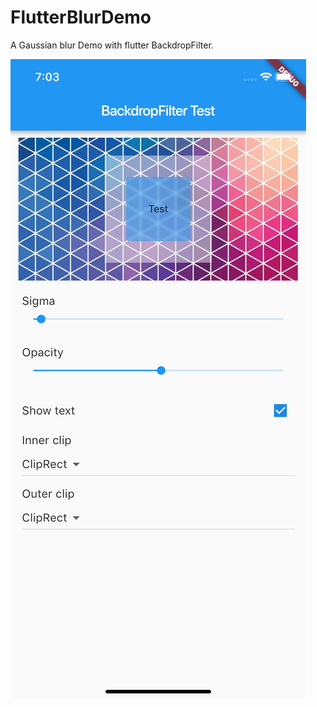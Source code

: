 # FlutterBlurDemo
A Gaussian blur Demo with flutter BackdropFilter.

![screenshot](https://github.com/zhaoya188/FlutterBlurDemo/raw/master/ScreenShot.png)